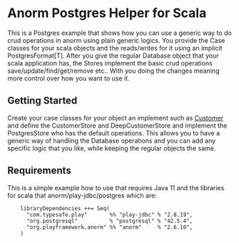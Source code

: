 # Anorm Postgres Helper for Scala

This is a Postgres example that shows how you can use a generic way to do crud operations in anorm using plain generic
logics. You provide the Case classes for your scala objects and the reads/writes for it using an implicit
PostgresFormat[T]. After you give the regular Database object that your scala application has, the Stores implement
the basic crud operations save/update/find/get/remove etc.. With you doing the changes meaning more control
over how you want to use it.

## Getting Started

Create your case classes for your object an implement such
as [Customer](/src/main/scala/com/kristileka/postgres/helper/samples/customer/Customer.scala) and define the
CustomerStore and DeepCustomerStore and implement the PostgresStore who has the default operations. This allows you
to have a generic way of handling the Database operations and you can add any specific logic that you like, while
keeping
the regular objects the same.

## Requirements

This is a simple example how to use that requires Java 11 and the libraries for scala that anorm/play-jdbc/postgres
which are:

```
    libraryDependencies ++= Seq(
      "com.typesafe.play"       %% "play-jdbc" % "2.8.19",
      "org.postgresql"          % "postgresql" % "42.5.4",
      "org.playframework.anorm" %% "anorm"     % "2.6.10",
    )
```